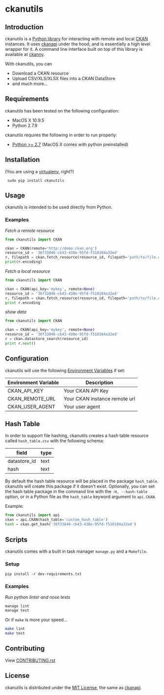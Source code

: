 # ckanutils

## Introduction

ckanutils is a [Python library](#library) for interacting with remote and local [CKAN](http://ckan.org/) instances. It uses [ckanapi](https://github.com/ckan/ckanapi) under the hood, and is essentially a high level wrapper for it. A command line interface built on top of this library is available at [ckanny](https://github.com/reubano/ckanny).

With ckanutils, you can

- Download a CKAN resource
- Upload CSV/XLS/XLSX files into a CKAN DataStore
- and much more...

## Requirements

ckanutils has been tested on the following configuration:

- MacOS X 10.9.5
- Python 2.7.9

ckanutils requires the following in order to run properly:

- [Python >= 2.7](http://www.python.org/download) (MacOS X comes with python preinstalled)

## Installation

(You are using a [virtualenv](http://www.virtualenv.org/en/latest/index.html), right?)

     sudo pip install ckanutils

## Usage

ckanutils is intended to be used directly from Python.

### Examples

*Fetch a remote resource*

```python
from ckanutils import CKAN

ckan = CKAN(remote='http://demo.ckan.org')
resource_id = '36f33846-cb43-438e-95fd-f518104a32ed'
r, filepath = ckan.fetch_resource(resource_id, filepath='path/to/file.csv')
print(r.encoding)
```

*Fetch a local resource*

```python
from ckanutils import CKAN

ckan = CKAN(api_key='mykey', remote=None)
resource_id = '36f33846-cb43-438e-95fd-f518104a32ed'
r, filepath = ckan.fetch_resource(resource_id, filepath='path/to/file.csv')
print r.encoding
```
*show data*

```python
from ckanutils import CKAN

ckan = CKAN(api_key='mykey', remote=None)
resource_id = '36f33846-cb43-438e-95fd-f518104a32ed'
r = ckan.datastore_search(resource_id)
print r.next()
```

## Configuration

ckanutils will use the following [Environment Variables](http://www.cyberciti.biz/faq/set-environment-variable-linux/) if set:

Environment Variable|Description
--------------------|-----------
CKAN_API_KEY|Your CKAN API Key
CKAN_REMOTE_URL|Your CKAN instance remote url
CKAN_USER_AGENT|Your user agent

## Hash Table

In order to support file hashing, ckanutils creates a hash table resource called `hash_table.csv` with the following schema:

field|type
------|----
datastore_id|text
hash|text

By default the hash table resource will be placed in the package `hash_table`. ckanutils will create this package if it doesn't exist. Optionally, you can set the hash table package in the command line with the `-H, --hash-table` option, or in a Python file as the `hash_table` keyword argument to `api.CKAN`.

Example:

```python
from ckanutils import api
ckan = api.CKAN(hash_table='custom_hash_table')
hash = ckan.get_hash('36f33846-cb43-438e-95fd-f518104a32ed')
```

## Scripts

ckanutils comes with a built in task manager `manage.py` and a `Makefile`.

### Setup

    pip install -r dev-requirements.txt

### Examples

*Run python linter and nose tests*

```bash
manage lint
manage test
```

Or if `make` is more your speed...

```bash
make lint
make test
```

## Contributing

View [CONTRIBUTING.rst](https://github.com/reubano/ckanutils/blob/master/CONTRIBUTING.rst)

## License

ckanutils is distributed under the [MIT License](http://opensource.org/licenses/MIT), the same as [ckanapi](https://github.com/ckan/ckanapi).
